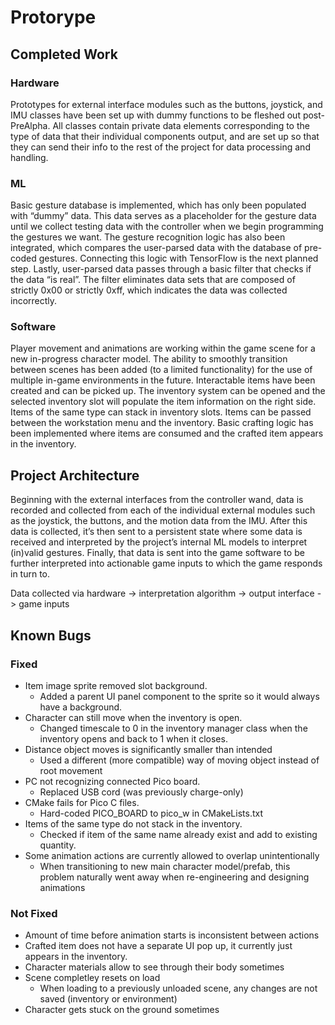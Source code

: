 # Protorype

## Completed Work
### Hardware
Prototypes for external interface modules such as the buttons, joystick, and IMU classes have been set up with dummy functions to be fleshed out post-PreAlpha. All classes contain private data elements corresponding to the type of data that their individual components output, and are set up so that they can send their info to the rest of the project for data processing and handling.

### ML
Basic gesture database is implemented, which has only been populated with “dummy” data. This data serves as a placeholder for the gesture data until we collect testing data with the controller when we begin programming the gestures we want. The gesture recognition logic has also been integrated, which compares the user-parsed data with the database of pre-coded gestures. Connecting this logic with TensorFlow is the next planned step. Lastly, user-parsed data passes through a basic filter that checks if the data “is real”. The filter eliminates data sets that are composed of strictly 0x00 or strictly 0xff, which indicates the data was collected incorrectly.

### Software
Player movement and animations are working within the game scene for a new in-progress character model. The ability to smoothly transition between scenes has been added (to a limited functionality) for the use of multiple in-game environments in the future. Interactable items have been created and can be picked up. The inventory system can be opened and the selected inventory slot will populate the item information on the right side. Items of the same type can stack in inventory slots. Items can be passed between the workstation menu and the inventory. Basic crafting logic has been implemented where items are consumed and the crafted item appears in the inventory. 

## Project Architecture
Beginning with the external interfaces from the controller wand, data is recorded and collected from each of the individual external modules such as the joystick, the buttons, and the motion data from the IMU. After this data is collected, it’s then sent to a persistent state where some data is received and interpreted by the project’s internal ML models to interpret (in)valid gestures. Finally, that data is sent into the game software to be further interpreted into actionable game inputs to which the game responds in turn to.

Data collected via hardware -> interpretation algorithm -> output interface -> game inputs

## Known Bugs
### Fixed
- Item image sprite removed slot background. 
  - Added a parent UI panel component to the sprite so it would always have a background.
- Character can still move when the inventory is open. 
  - Changed timescale to 0 in the inventory manager class when the inventory opens and back to 1 when it closes.
- Distance object moves is significantly smaller than intended 
  - Used a different (more compatible) way of moving object instead of root movement
- PC not recognizing connected Pico board.
  - Replaced USB cord (was previously charge-only)
- CMake fails for Pico C files.
  - Hard-coded PICO_BOARD to pico_w in CMakeLists.txt
- Items of the same type do not stack in the inventory.
  - Checked if item of the same name already exist and add to existing quantity.
- Some animation actions are currently allowed to overlap unintentionally
  - When transitioning to new main character model/prefab, this problem naturally went away when re-engineering and designing animations

### Not Fixed
- Amount of time before animation starts is inconsistent between actions 
- Crafted item does not have a separate UI pop up, it currently just appears in the inventory.
- Character materials allow to see through their body sometimes
- Scene completley resets on load
  - When loading to a previously unloaded scene, any changes are not saved (inventory or environment)
- Character gets stuck on the ground sometimes  
